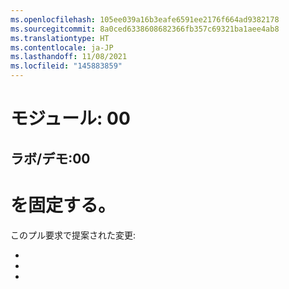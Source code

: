 ```yaml
---
ms.openlocfilehash: 105ee039a16b3eafe6591ee2176f664ad9382178
ms.sourcegitcommit: 8a0ced6338608682366fb357c69321ba1aee4ab8
ms.translationtype: HT
ms.contentlocale: ja-JP
ms.lasthandoff: 11/08/2021
ms.locfileid: "145883859"
---
```

# <a name="module-00"></a>モジュール: 00
## <a name="labdemo-00"></a>ラボ/デモ:00

# を固定する。

このプル要求で提案された変更:

-
-
-